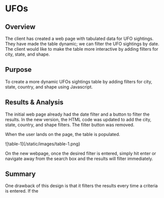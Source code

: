 # UFOs

## Overview
The client has created a web page with tabulated data for UFO sightings. They have made the table dynamic; we can filter the UFO sightings by date. The client would like to make the table more interactive by adding filters for city, state, and shape. 

## Purpose
To create a more dynamic UFOs sightings table by adding filters for city, state, country, and shape using Javascript.

## Results & Analysis
The initial web page already had the date filter and a button to filter the results. In the new version, the HTML code was updated to add the city, state, country, and shape filters. The filter button was removed. 

When the user lands on the page, the table is populated. 

![table-1]{/static/images/table-1.png}

On the new webpage, once the desired filter is entered, simply hit enter or navigate away from the search box and the results will filter immediately. 

## Summary
One drawback of this design is that it filters the results every time a criteria is entered. If the 